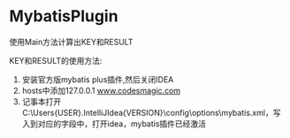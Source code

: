 # MybatisPlugin
使用Main方法计算出KEY和RESULT

KEY和RESULT的使用方法:
1. 安装官方版mybatis plus插件,然后关闭IDEA
2. hosts中添加127.0.0.1 www.codesmagic.com
3. 记事本打开C:\Users\{USER}\.IntelliJIdea{VERSION}\config\options\mybatis.xml，写入到对应的字段中，打开idea，mybatis插件已经激活
